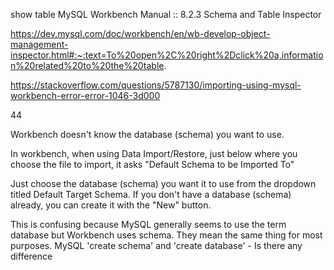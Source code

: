show table 
MySQL Workbench Manual :: 8.2.3 Schema and Table Inspector

https://dev.mysql.com/doc/workbench/en/wb-develop-object-management-inspector.html#:~:text=To%20open%2C%20right%2Dclick%20a,information%20related%20to%20the%20table.


https://stackoverflow.com/questions/5787130/importing-using-mysql-workbench-error-error-1046-3d000

44

Workbench doesn't know the database (schema) you want to use.

In workbench, when using Data Import/Restore, just below where you choose the file to import, it asks "Default Schema to be Imported To"

Just choose the database (schema) you want it to use from the dropdown titled Default Target Schema. If you don't have a database (schema) already, you can create it with the "New" button.

This is confusing because MySQL generally seems to use the term database but Workbench uses schema. They mean the same thing for most purposes. MySQL 'create schema' and 'create database' - Is there any difference